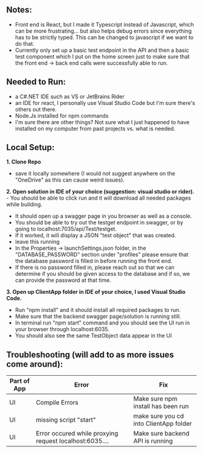 ## Notes:
- Front end is React, but I made it Typescript instead of Javascript, which can be more frustrating... but also helps debug errors since everything has to be strictly typed. This can be changed to javascript if we want to do that.
- Currently only set up a basic test endpoint in the API and then a basic test component which I put on the home screen just to make sure that the front end -> back end calls were successfully able to run.

## Needed to Run:
- a C#.NET IDE such as VS or JetBrains Rider
- an IDE for react, I personally use Visual Studio Code but I'm sure there's others out there.
- Node.Js installed for npm commands
- I'm sure there are other things? Not sure what I just happened to have installed on my computer from past projects vs. what is needed.

## Local Setup:
**1. Clone Repo**
  - save it locally somewhere (I would not suggest anywhere on the "OneDrive" as this can cause weird issues).
    
**2. Open solution in IDE of your choice (suggestion: visual studio or rider).**
    - You should be able to click run and it will download all needed packages while building.
  - It should open up a swagger page in you browser as well as a console.
  - You should be able to try out the testget endpoint in swagger, or by going to localhost:7035/api/Test/testget.
  - If it worked, it will display a JSON "test object" that was created.
  - leave this running
  - In the Properties -> launchSettings.json folder, in the "DATABASE_PASSWORD" section under "profiles" please ensure that the database password is filled in before running the front end.
  - If there is no password filled in, please reach out so that we can determine if you should be given access to the database and if so, we can provide the password at that time.
    
**3. Open up ClientApp folder in IDE of your choice, I used Visual Studio Code.**
  - Run "npm install" and it should install all required packages to run.
  - Make sure that the backend swagger page/solution is running still. 
  - In terminal run "npm start" command and you should see the UI run in your browser through localhost:6035.
  - You should also see the same TestObject data appear in the UI

## Troubleshooting (will add to as more issues come around):
| Part of App | Error | Fix |
| ----------- | ----------- | ----------- |
| UI | Compile Errors | Make sure npm install has been run | 
| UI | missing script "start" | make sure you cd into ClientApp folder | 
| UI | Error occured while proxying request localhost:6035....| Make sure backend API is running | 

